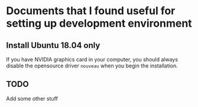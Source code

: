 # Documents that I found useful for setting up development environment

## Install Ubuntu 18.04 only

If you have NVIDIA graphics card in your computer, you should always disable the opensource driver `nouveau` when you begin the installation.

## TODO

Add some other stuff